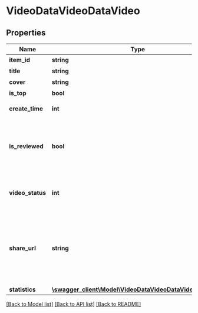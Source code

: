 # VideoDataVideoDataVideo

## Properties
Name | Type | Description | Notes
------------ | ------------- | ------------- | -------------
**item_id** | **string** | 视频id | 
**title** | **string** | 视频标题 | 
**cover** | **string** | 视频封面 | 
**is_top** | **bool** | 是否置顶 | 
**create_time** | **int** | 视频创建时间戳 | 
**is_reviewed** | **bool** | 表示是否审核结束。审核通过或者失败都会返回true，审核中返回false。 | 
**video_status** | **int** | 表示视频状态。1:已发布;2:不适宜公开;4:审核中 | [optional] 
**share_url** | **string** | 视频播放页面。视频播放页可能会失效，请在观看视频前调用/video/data/获取最新的播放页。 | 
**statistics** | [**\swagger_client\Model\VideoDataVideoDataVideoStatistics**](VideoDataVideoDataVideoStatistics.md) |  | 

[[Back to Model list]](../README.md#documentation-for-models) [[Back to API list]](../README.md#documentation-for-api-endpoints) [[Back to README]](../README.md)

